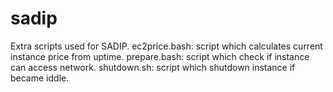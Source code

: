 # sadip
Extra scripts used for SADIP.
ec2price.bash: script which calculates current instance price from uptime.
prepare.bash: script which check if instance can access network.
shutdown.sh: script which shutdown instance if became iddle.
